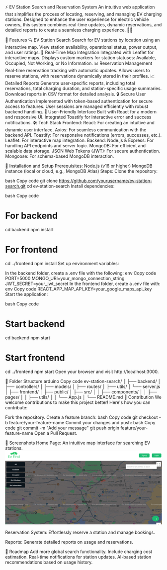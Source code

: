 ⚡ EV Station Search and Reservation System
An intuitive web application that simplifies the process of locating, reserving, and managing EV charging stations. Designed to enhance the user experience for electric vehicle owners, this system combines real-time updates, dynamic reservations, and detailed reports to create a seamless charging experience. 🚗🔌

🌟 Features
🔍 EV Station Search
Search for EV stations by location using an interactive map.
View station availability, operational status, power output, and user ratings.
📍 Real-Time Map Integration
Integrated with Leaflet for interactive maps.
Displays custom markers for station statuses: Available, Occupied, Not Working, or No Information.
📊 Reservation Management
Real-time reservation tracking with automatic updates.
Allows users to reserve stations, with reservations dynamically stored in their profiles.
📈 Detailed Reports
Generate user-specific reports, including total reservations, total charging duration, and station-specific usage summaries.
Download reports in CSV format for detailed analysis.
🔒 Secure User Authentication
Implemented with token-based authentication for secure access to features.
User sessions are managed efficiently with robust backend handling.
🎉 User-Friendly Interface
Built with React for a modern and responsive UI.
Integrated Toastify for interactive error and success notifications.
🛠️ Tech Stack
Frontend:
React: For creating an intuitive and dynamic user interface.
Axios: For seamless communication with the backend API.
Toastify: For responsive notifications (errors, successes, etc.).
Leaflet: For interactive map integration.
Backend:
Node.js & Express: For handling API endpoints and server logic.
MongoDB: For efficient and scalable data storage.
JSON Web Tokens (JWT): For secure authentication.
Mongoose: For schema-based MongoDB interaction.

🚀 Installation and Setup
Prerequisites:
Node.js (v16 or higher)
MongoDB instance (local or cloud, e.g., MongoDB Atlas)
Steps:
Clone the repository:

bash
Copy code
git clone https://github.com/yourusername/ev-station-search.git
cd ev-station-search
Install dependencies:

bash
Copy code
# For backend
cd backend
npm install

# For frontend
cd ../frontend
npm install
Set up environment variables:

In the backend folder, create a .env file with the following:
env
Copy code
PORT=5000
MONGO_URI=your_mongo_connection_string
JWT_SECRET=your_jwt_secret
In the frontend folder, create a .env file with:
env
Copy code
REACT_APP_MAP_API_KEY=your_google_maps_api_key
Start the application:

bash
Copy code
# Start backend
cd backend
npm start

# Start frontend
cd ../frontend
npm start
Open your browser and visit http://localhost:3000.

📂 Folder Structure
arduino
Copy code
ev-station-search/
│
├── backend/
│   ├── controllers/
│   ├── models/
│   ├── routes/
│   ├── utils/
│   └── server.js
│
├── frontend/
│   ├── public/
│   ├── src/
│   │   ├── components/
│   │   ├── pages/
│   │   ├── utils/
│   │   └── App.js
│
└── README.md
🤝 Contribution
We welcome contributions to make this project better! Here's how you can contribute:

Fork the repository.
Create a feature branch:
bash
Copy code
git checkout -b feature/your-feature-name
Commit your changes and push:
bash
Copy code
git commit -m "Add your message"
git push origin feature/your-feature-name
Open a Pull Request.


🎨 Screenshots
Home Page:
An intuitive map interface for searching EV stations.
![Screenshot 2024-11-19 223606](./assets/sn1.png)


Reservation System:
Effortlessly reserve a station and manage bookings.

Reports:
Generate detailed reports on usage and reservations.

📌 Roadmap
 Add more global search functionality.
 Include charging cost estimation.
 Real-time notifications for station updates.
 AI-based station recommendations based on usage history.
